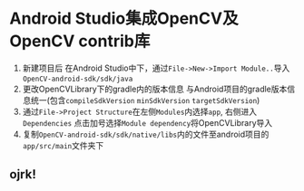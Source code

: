 # Android Studio集成OpenCV及OpenCV contrib库

                
1. 新建项目后 在Android Studio中下，通过`File->New->Import Module..`导入`OpenCV-android-sdk/sdk/java`
2. 更改OpenCVLibrary下的gradle内的版本信息 与Android项目的gradle版本信息统一(包含`compileSdkVersion` `minSdkVersion` `targetSdkVersion`)
3. 通过`File->Project Structure`在左侧`Modules`内选择`app`, 右侧进入`Dependencies` 点击加号选择`Module dependency`将OpenCVLibrary导入 
4. 复制`OpenCV-android-sdk/sdk/native/libs`内的文件至android项目的`app/src/main`文件夹下

## ojrk!
